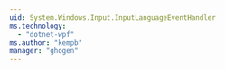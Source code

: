 ```yaml
---
uid: System.Windows.Input.InputLanguageEventHandler
ms.technology: 
  - "dotnet-wpf"
ms.author: "kempb"
manager: "ghogen"
---
```

